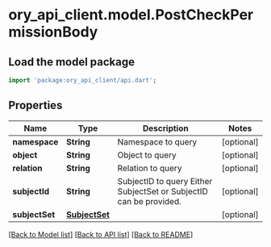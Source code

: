 # ory_api_client.model.PostCheckPermissionBody

## Load the model package
```dart
import 'package:ory_api_client/api.dart';
```

## Properties
Name | Type | Description | Notes
------------ | ------------- | ------------- | -------------
**namespace** | **String** | Namespace to query | [optional] 
**object** | **String** | Object to query | [optional] 
**relation** | **String** | Relation to query | [optional] 
**subjectId** | **String** | SubjectID to query  Either SubjectSet or SubjectID can be provided. | [optional] 
**subjectSet** | [**SubjectSet**](SubjectSet.md) |  | [optional] 

[[Back to Model list]](../README.md#documentation-for-models) [[Back to API list]](../README.md#documentation-for-api-endpoints) [[Back to README]](../README.md)



